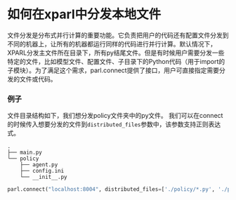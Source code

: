 # **如何在xparl中分发本地文件**

文件分发是分布式并行计算的重要功能。它负责把用户的代码还有配置文件分发到不同的机器上，让所有的机器都运行同样的代码进行并行计算。默认情况下，XPARL分发主文件所在目录下，所有py结尾文件。但是有时候用户需要分发一些特定的文件，比如模型文件、配置文件、子目录下的Python代码（用于import的子模块）。为了满足这个需求，parl.connect提供了接口，用户可直接指定需要分发的文件或代码。

### 例子

文件目录结构如下，我们想分发policy文件夹中的py文件。
我们可以在connect的时候传入想要分发的文件到`distributed_files`参数中，该参数支持正则表达式。

```
.
├── main.py
└── policy
    ├── agent.py
    ├── config.ini
    └── __init__.py
```

```python
parl.connect("localhost:8004", distributed_files=['./policy/*.py', './policy/*.ini'])
```
